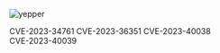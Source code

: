 ![yepper](https://github.com/actuator/cve/assets/78701239/127a07f5-9f59-4788-b303-17728fd834da)


CVE-2023-34761
CVE-2023-36351
CVE-2023-40038  
CVE-2023-40039


